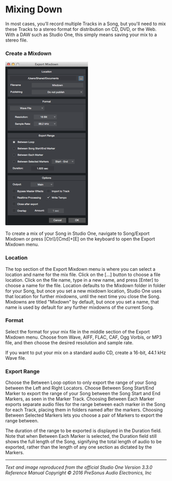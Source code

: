# Mixing Down
In most cases, you’ll record multiple Tracks in a Song, but you'll need to mix these Tracks to a stereo format for distribution on CD, DVD, or the Web. With a DAW such as Studio One, this simply means saving your mix to a stereo file.

### Create a Mixdown

![Export Mixdown](../Images/ExportMixdown_258x509.png)

To create a mix of your Song in Studio One, navigate to Song/Export Mixdown or press [Ctrl]/[Cmd]+[E] on the keyboard to open the Export Mixdown menu.

### Location
The top section of the Export Mixdown menu is where you can select a location and name for the mix file. Click on the [...] button to choose a file location. Click on the file name, type in a new name, and press [Enter] to choose a name for the file. Location defaults to the Mixdown folder in folder for your Song, but once you set a new mixdown location, Studio One uses that location for further mixdowns, until the next time you close the Song. Mixdowns are titled "Mixdown" by default, but once you set a name, that name is used by default for any further mixdowns of the current Song.

### Format
Select the format for your mix file in the middle section of the Export Mixdown menu. Choose from Wave, AIFF, FLAC, CAF, Ogg Vorbis, or MP3 file, and then choose the desired resolution and sample rate.

If you want to put your mix on a standard audio CD, create a 16-bit, 44.1 kHz Wave file.

### Export Range
Choose the Between Loop option to only export the range of your Song between the Left and Right Locators. Choose Between Song Start/End Marker to export the range of your Song between the Song Start and End Markers, as seen in the Marker Track. Choosing Between Each Marker exports separate audio files for the range between each marker in the Song for each Track, placing them in folders named after the markers. Choosing Between Selected Markers lets you choose a pair of Markers to export the range between.

The duration of the range to be exported is displayed in the Duration field. Note that when Between Each Marker is selected, the Duration field still shows the full length of the Song, signifying the total length of audio to be exported, rather than the length of any one section as dictated by the Markers.  

---

*Text and image reproduced from the official Studio One Version 3.3.0 Reference Manual*
*Copyright © 2016 PreSonus Audio Electronics, Inc*
